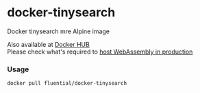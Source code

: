 # docker-tinysearch
Docker tinysearch mre Alpine image

Also available at [Docker HUB](https://hub.docker.com/repository/docker/fluential/docker-tinysearch)  
Please check what's required to [host WebAssembly in production](https://rustwasm.github.io/book/reference/deploying-to-production.html)
### Usage
```
docker pull fluential/docker-tinysearch
```
